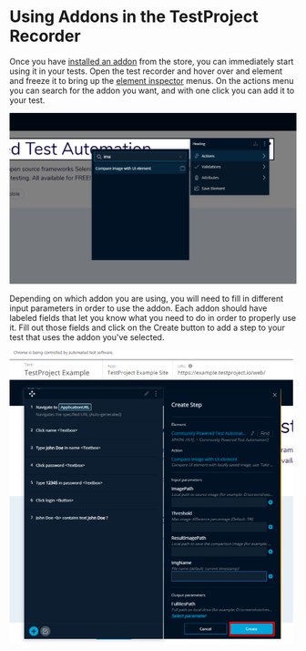 # Using Addons in the TestProject Recorder

Once you have [installed an addon](installing-community-addons-from-the-store.md) from the store, you can immediately start using it in your tests. Open the test recorder and hover over and element and freeze it to bring up the [element inspector](../using-the-smart-test-recorder/finding-and-using-elements/element-inspector.md) menus.  On the actions menu you can search for the addon you want, and with one click you can add it to your test. 

![Use and addon in a test](../.gitbook/assets/image%20%2861%29.png)

Depending on which addon you are using, you will need to fill in different input parameters in order to use the addon. Each addon should have labeled fields that let you know what you need to do in order to properly use it. Fill out those fields and click on the Create button to add a step to your test that uses the addon you've selected.

![Create and Addon Step](../.gitbook/assets/image%20%2858%29.png)



